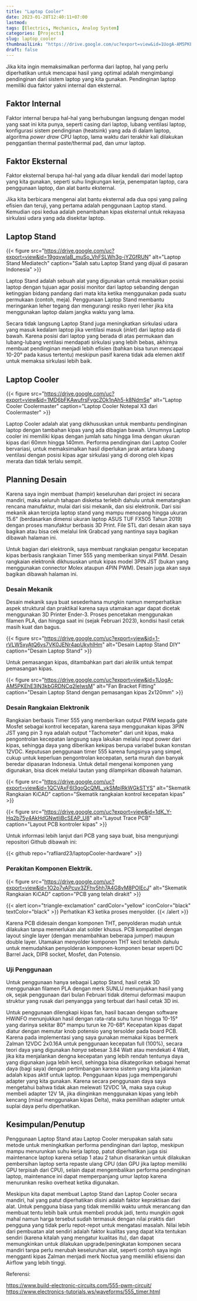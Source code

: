 ```yaml
---
title: "Laptop Cooler"
date: 2023-01-28T12:40:11+07:00
lastmod:
tags: [Electrics, Mechanics, Analog System]
categories: [Projects]
slug: laptop_cooler
thumbnailLink: "https://drive.google.com/uc?export=view&id=1UogA-AM5PKEhE3lN3kbGRDNCq2IeIwsM"
draft: false
---
```


Jika kita ingin memaksimalkan performa dari laptop, hal yang perlu diperhatikan untuk mencapai hasil yang optimal adalah mengimbangi pendinginan dari sistem laptop yang kita gunakan. Pendinginan laptop memiliki dua faktor yakni internal dan eksternal. 

## Faktor Internal
Faktor internal berupa hal-hal yang berhubungan langsung dengan model yang saat ini kita punya, seperti casing dari laptop, lubang ventilasi laptop, konfigurasi sistem pendinginan (heatsink) yang ada di dalam laptop, algoritma *power draw* CPU laptop, lama waktu dari terakhir kali dilakukan penggantian thermal paste/thermal pad, dan umur laptop.

## Faktor Eksternal
Faktor eksternal berupa hal-hal yang ada diluar kendali dari model laptop yang kita gunakan, seperti suhu lingkungan kerja, penempatan laptop, cara penggunaan laptop, dan alat bantu eksternal.

Jika kita berbicara mengenai alat bantu eksternal ada dua opsi yang paling efisien dan teruji, yang pertama adalah penggunaan Laptop stand. Kemudian opsi kedua adalah penambahan kipas eksternal untuk rekayasa sirkulasi udara yang ada disekitar laptop.

## Laptop Stand

{{< figure
    src="https://drive.google.com/uc?export=view&id=19gqvwlaB_muSo_VhFSLWh3g-iYZGfRUN"
    alt="Laptop Stand Mediatech"
    caption="Salah satu Laptop Stand yang dijual di pasaran Indonesia"
    >}}

Laptop Stand adalah sebuah alat yang digunakan untuk menaikkan posisi laptop dengan tujuan agar posisi monitor dari laptop sebanding dengan ketinggian bidang pandang dari mata kita ketika menggunakan pada suatu permukaan (contoh, meja). Penggunaan Laptop Stand membantu meringankan leher tegang dan mengurangi resiko nyeri leher jika kita menggunakan laptop dalam jangka waktu yang lama.

Secara tidak langsung Laptop Stand juga meningkatkan sirkulasi udara yang masuk kedalam laptop jika ventilasi masuk (*inlet*) dari laptop ada di bawah. Karena posisi dari laptop yang berada di atas permukaan dan lubang-lubang ventilasi mendapati sirkulasi yang lebih bebas, akhirnya membuat pendinginan menjadi lebih efisien (bahkan bisa turun mencapai 10-20° pada kasus tertentu) meskipun pasif karena tidak ada elemen aktif untuk memaksa sirkulasi lebih baik.

## Laptop Cooler

{{< figure
    src="https://drive.google.com/uc?export=view&id=1MD6bFKAwufrsFvgcZOk1nAh5-k8NdmSe"
    alt="Laptop Cooler Coolermaster"
    caption="Laptop Cooler Notepal X3 dari Coolermaster"
    >}}

Laptop Cooler adalah alat yang dikhususkan untuk membantu pendinginan laptop dengan tambahan kipas yang ada dibagian bawah. Umumnya Laptop cooler ini memiliki kipas dengan jumlah satu hingga lima dengan ukuran kipas dari 60mm hingga 140mm. Performa pendinginan dari Laptop Cooler bervariasi, untuk memaksimalkan hasil diperlukan jarak antara lubang ventilasi dengan posisi kipas agar sirkulasi yang di dorong oleh kipas merata dan tidak terlalu sempit.

## Planning Desain

Karena saya ingin membuat (hampir) keseluruhan dari project ini secara mandiri, maka seluruh tahapan disketsa terlebih dahulu untuk mematangkan rencana manufaktur, mulai dari sisi mekanik, dan sisi elektronik. Dari sisi mekanik akan tercipta laptop stand yang mampu menopang hingga ukuran 15.6" (berdasarkan dimensi ukuran laptop ASUS TUF FX505 Tahun 2019) dengan proses manufaktur berbasis 3D Print. File STL dari desain akan saya bagikan atau bisa cek melalui link Grabcad yang nantinya saya bagikan dibawah halaman ini.

Untuk bagian dari elektronik, saya membuat rangkaian pengatur kecepatan kipas berbasis rangkaian Timer 555 yang memberikan sinyal PWM. Desain rangkaian elektronik dikhususkan untuk kipas model 3PIN JST (bukan yang menggunakan connector Molex ataupun 4PIN PWM). Desain juga akan saya bagikan dibawah halaman ini.

### Desain Mekanik

Desain mekanik saya buat sesederhana mungkin namun memperhatikan aspek struktural dan praktikal karena saya utamakan agar dapat dicetak menggunakan 3D Printer Ender-3. Proses pencetakan menggunakan filamen PLA, dan hingga saat ini (sejak Februari 2023), kondisi hasil cetak masih kuat dan bagus.

{{< figure
    src="https://drive.google.com/uc?export=view&id=1-rVLW5xyAtQ6vs7VK0JENr4apUkyhIHm"
    alt="Desain Laptop Stand DIY"
    caption="Desain Laptop Stand"
    >}}

Untuk pemasangan kipas, ditambahkan part dari akrilik untuk tempat pemasangan kipas.

{{< figure
    src="https://drive.google.com/uc?export=view&id=1UogA-AM5PKEhE3lN3kbGRDNCq2IeIwsM"
    alt="Fan Bracket Fitting"
    caption="Desain Laptop Stand dengan pemasangan kipas 2x120mm"
    >}}

### Desain Rangkaian Elektronik

Rangkaian berbasis Timer 555 yang memberikan output PWM kepada gate Mosfet sebagai kontrol kecepatan, karena saya menggunakan kipas 3PIN JST yang pin 3 nya adalah output "Tachometer" dari unit kipas, maka pengontrolan kecepatan langsung saya lakukan melalui input power dari kipas, sehingga daya yang diberikan kekipas berupa variabel bukan konstan 12VDC. Keputusan penggunaan timer 555 karena fungsinya yang simpel, cukup untuk keperluan pengontrolan kecepatan, serta murah dan banyak beredar dipasaran Indonesia. Untuk detail mengenai komponen yang digunakan, bisa dicek melalui tautan yang dilampirkan dibawah halaman.

{{< figure
    src="https://drive.google.com/uc?export=view&id=1QCVAxF6I3goQcQML_ykSMplRkWGkSTYS"
    alt="Skematik Rangkaian KiCAD"
    caption="Skematik rangkaian kontrol kecepatan kipas"
    >}}

{{< figure
    src="https://drive.google.com/uc?export=view&id=1dK_Y-Hq2b75y4AkHdGNwtIiBcSEAP_U8"
    alt="Layout Trace PCB"
    caption="Layout PCB kontroler kipas"
    >}}

Untuk informasi lebih lanjut dari PCB yang saya buat, bisa mengunjungi repositori Github dibawah ini:

{{< github repo="rafliard23/laptopCooler-hardware" >}}

### Perakitan Komponen Elektrik.

{{< figure
    src="https://drive.google.com/uc?export=view&id=1O2o7vAPcuv3ZFhv5hh7A4G8vM8POIEcJ"
    alt="Skematik Rangkaian KiCAD"
    caption="PCB yang telah dirakit"
    >}}

{{< alert icon="triangle-exclamation" cardColor="yellow" iconColor="black" textColor="black" >}}
Perhatikan K3 ketika proses menyolder.
{{< /alert >}}

Karena PCB didesain dengan komponen THT, penyolderan mudah untuk dilakukan tanpa memerlukan alat solder khusus. PCB kompatibel dengan layout single layer (dengan menambahkan beberapa jumper) maupun double layer. Utamakan menyolder komponen THT kecil terlebih dahulu untuk memudahkan penyolderan komponen-komponen besar seperti DC Barrel Jack, DIP8 socket, Mosfet, dan Potensio.


### Uji Penggunaan

Untuk penggunaan hanya sebagai Laptop Stand, hasil cetak 3D menggunakan filamen PLA dengan merk SUNLU menunjukkan hasil yang ok, sejak penggunaan dari bulan Februari tidak ditemui deformasi maupun struktur yang rusak dari penyangga yang terbuat dari hasil cetak 3D ini.

Untuk penggunaan dilengkapi kipas fan, hasil bacaan dengan software HWiNFO menunjukkan hasil dengan rata-rata suhu turun hingga 10-15° yang darinya sekitar 80° mampu turun ke 70-68°. Kecepatan kipas dapat diatur dengan memutar knob potensio yang tersolder pada board PCB. Karena pada implementasi yang saya gunakan memakai kipas bermerk Zalman 12VDC 2x0.16A untuk penggunaan kecepatan full (100%), secara teori daya yang digunakan *hanya* sebesar 3.84 Watt atau mendekati 4 Watt, jika kita menjalankan dengna kecepatan yang lebih rendah tentunya daya yang digunakan juga lebih kecil, sehingga bisa dikategorikan sebagai hemat daya (bagi saya) dengan pertimbangan karena sistem yang kita jalankan adalah kipas aktif untuk laptop. Penggunaan kipas juga mempengaruhi adapter yang kita gunakan. Karena secara penggunaan daya saya mengetahui bahwa tidak akan melewati 12VDC 1A, maka saya cukup membeli adapter 12V 1A, jika diinginkan menggunakan kipas yang lebih kencang (misal menggunakan kipas Delta), maka pemilihan adapter untuk suplai daya perlu diperhatikan.  

## Kesimpulan/Penutup

Penggunaan Laptop Stand atau Laptop Cooler merupakan salah satu metode untuk meningkatkan performa pendinginan dari laptop, meskipun mampu menurunkan suhu kerja laptop, patut diperhatikan juga sisi maintenance laptop karena setiap 1 atau 2 tahun disarankan untuk dilakukan pembersihan laptop serta repaste ulang CPU (dan GPU jika laptop memiliki GPU terpisah dari CPU), selain dapat mengembalikan performa pendinginan laptop, maintenance ini dapat memperpanjang umur laptop karena menurunkan resiko overheat ketika digunakan.

Meskipun kita dapat membuat Laptop Stand dan Laptop Cooler secara mandiri, hal yang patut diperhatikan disini adalah faktor kepraktisan dari alat. Untuk pengguna biasa yang tidak memiliki waktu untuk merancang dan membuat tentu lebih baik untuk membeli produk jadi, tentu mungkin *agak* mahal namun harga tersebut sudah termasuk dengan nilai praktis dari pengguna yang tidak perlu repot-repot untuk mengatasi masalah. Nilai lebih dari pembuatan alat sendiri adalah faktor kualitas yang dapat kita tentukan sendiri (karena kitalah yang mengatur kualitas itu), dan dapat memungkinkan untuk dilakukan upgrade/peningkatan komponen secara mandiri tanpa perlu merubah keseluruhan alat, seperti contoh saya ingin mengganti kipas Zalman menjadi merk Noctua yang memiliki efisiensi dan Airflow yang lebih tinggi.

Referensi:

https://www.build-electronic-circuits.com/555-pwm-circuit/
https://www.electronics-tutorials.ws/waveforms/555_timer.html